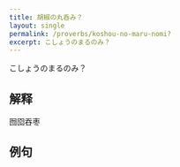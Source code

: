 ```yaml
---
title: 胡椒の丸呑み？
layout: single
permalink: /proverbs/koshou-no-maru-nomi?
excerpt: こしょうのまるのみ？
---
```


こしょうのまるのみ？

## 解释

囫囵吞枣

## 例句

